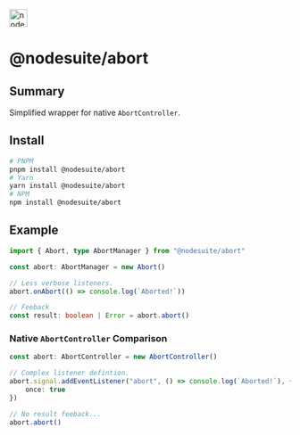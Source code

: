 <img alt="nodesuite" src="https://user-images.githubusercontent.com/65471523/183563697-5401a9f6-efec-4cf3-a907-9ad66721659f.png" height="32" />

# @nodesuite/abort

## Summary

Simplified wrapper for native `AbortController`.

## Install

```bash
# PNPM
pnpm install @nodesuite/abort
# Yarn
yarn install @nodesuite/abort
# NPM
npm install @nodesuite/abort
```

## Example

```typescript
import { Abort, type AbortManager } from "@nodesuite/abort"

const abort: AbortManager = new Abort()

// Less verbose listeners.
abort.onAbort(() => console.log(`Aborted!`))

// Feeback
const result: boolean | Error = abort.abort()

```

### Native `AbortController` Comparison

```typescript
const abort: AbortController = new AbortController()

// Complex listener defintion.
abort.signal.addEventListener("abort", () => console.log(`Aborted!`), {
	once: true
})

// No result feeback...
abort.abort()
```
